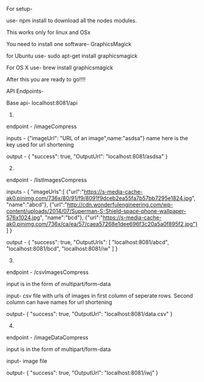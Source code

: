 For setup-

use- 
npm install
to download all the nodes modules.

This works only for linux and OSx

You need to install one software-
GraphicsMagick

for Ubuntu use-
sudo apt-get install graphicsmagick

For OS X use-
brew install graphicsmagick

After this you are ready to go!!!!

API Endpoints-

Base api- localhost:8081/api

1)
endpoint - /imageCompress

inputs - {"imageUrl": "URL of an image",name:"asdsa"}
name here is the key used for url shortening

output - 
{
  "success": true,
  "OutputUrl": "localhost:8081/asdsa"
}

2)
endpoint - /listImagesCompress

inputs - 
{
  "imageUrls":[
    {"url":"https://s-media-cache-ak0.pinimg.com/736x/80/91/f9/8091f9dceb2ea55fa7b57bb7295e1824.jpg",
    "name":"abcd"},
    {"url":"http://cdn.wonderfulengineering.com/wp-content/uploads/2014/07/Superman-S-Shield-space-phone-wallpaper-576x1024.jpg",
    "name":"bcd"},
    {"url":"https://s-media-cache-ak0.pinimg.com/736x/ca/ea/57/caea57268e1dee696f3c20a5a0f895f2.jpg"}
    ]
}

output - 
{
  "success": true,
  "OutputUrls": [
    "localhost:8081/abcd",
    "localhost:8081/bcd",
    "localhost:8081/iw"
  ]
}

3)
endpoint - /csvImagesCompress

input is in the form of multipart/form-data

input- csv file with urls of images in first column of seperate rows. Second column can have names for url shortening

output- 
{
  "success": true,
  "OutputUrl": "localhost:8081/data.csv"
}

4)
endpoint - /imageDataCompress

input is in the form of multipart/form-data

input- image file

output-
{
  "success": true,
  "OutputUrl": "localhost:8081/iwj"
}